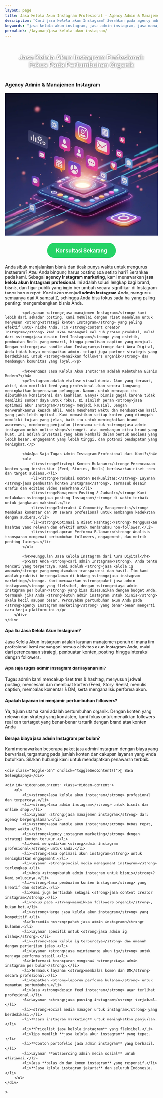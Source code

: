 ```yaml
---
layout: page
title: Jasa Kelola Akun Instagram Profesional - Agency Admin & Manajemen
description: "Cari jasa kelola akun Instagram? Serahkan pada agency admin Instagram profesional kami. Layanan manajemen untuk strategi konten, desain, dan meningkatkan followers organik. Hemat waktu, hasil maksimal."
keywords: "jasa kelola akun instagram, jasa admin instagram, jasa manajemen instagram, jasa handle akun instagram, agency instagram marketing, admin instagram profesional, jasa optimasi akun instagram, jasa social media management instagram, cari admin instagram, butuh admin instagram untuk bisnis, jasa pembuatan konten instagram, jasa content creator instagram, jasa menaikkan followers organik, strategi konten instagram, jasa desain feed instagram, jasa posting instagram, jasa instagram marketing, jasa admin instagram untuk online shop, jasa kelola instagram bisnis, social media manager untuk instagram, harga jasa kelola akun instagram, biaya admin instagram per bulan, paket jasa admin instagram, jasa admin instagram murah, jasa kelola ig terpercaya, jasa kelola instagram amanah"
permalink: /layanan/jasa-kelola-akun-instagram/
---
```


<script type="application/ld+json">
{
  "@context": "https://schema.org",
  "@graph": [
    {
      "@type": "WebSite",
      "@id": "https://auradigital.id/#website",
      "url": "https://auradigital.id/",
      "name": "auradigital.id"
    },
    {
      "@type": "WebPage",
      "@id": "https://auradigital.id/layanan/jasa-kelola-akun-instagram/#webpage",
      "url": "https://auradigital.id/layanan/jasa-kelola-akun-instagram/",
      "name": "Jasa Kelola Akun Instagram Profesional | Admin & Manajemen Terpercaya",
      "isPartOf": {
        "@id": "https://auradigital.id/#website"
      },
      "breadcrumb": {
        "@id": "https://auradigital.id/layanan/jasa-kelola-akun-instagram/#breadcrumb"
      },
      "description": "Butuh admin atau jasa kelola akun Instagram profesional? Kami menawarkan layanan manajemen lengkap, dari strategi konten hingga optimasi untuk meningkatkan followers organik."
    },
    {
      "@type": "Service",
      "name": "Jasa Kelola Akun Instagram",
      "serviceType": "Social Media Management",
      "provider": {
        "@type": "WebSite",
        "name": "auradigital.id",
        "url": "https://auradigital.id/"
      },
      "areaServed": {
        "@type": "Country",
        "name": "Indonesia"
      },
      "description": "Layanan jasa admin dan manajemen akun Instagram profesional untuk bisnis dan personal branding. Kami membantu menyusun strategi konten, produksi visual, hingga meningkatkan followers organik."
    },
    {
      "@type": "Product",
      "name": "Paket Kelola Akun Instagram Bulanan",
      "image": "https://raw.githubusercontent.com/AzkaAtta/azkaatta.github.io/main/image/jasa-kelola-akun-instagram.webp",
      "description": "Beli paket jasa admin dan manajemen akun Instagram profesional. Mencakup riset tren, pembuatan konten (desain & video), posting terjadwal, interaksi, dan laporan bulanan untuk pertumbuhan organik.",
      "brand": {
        "@type": "Brand",
        "name": "auradigital.id"
      },
      "offers": {
        "@type": "Offer",
        "priceCurrency": "IDR",
        "price": "1500000",
        "availability": "https://schema.org/InStock",
        "url": "https://auradigital.id/layanan/jasa-kelola-akun-instagram/"
      }
    },
    {
      "@type": "BreadcrumbList",
      "@id": "https://auradigital.id/layanan/jasa-kelola-akun-instagram/#breadcrumb",
      "itemListElement": [
        {
          "@type": "ListItem",
          "position": 1,
          "name": "Home",
          "item": "https://auradigital.id/"
        },
        {
          "@type": "ListItem",
          "position": 2,
          "name": "Layanan",
          "item": "https://auradigital.id/layanan/"
        },
        {
          "@type": "ListItem",
          "position": 3,
          "name": "Jasa Kelola Akun Instagram",
          "item": "https://auradigital.id/layanan/jasa-kelola-akun-instagram/"
        }
      ]
    },
    {
      "@type": "FAQPage",
      "mainEntity": [
        {
          "@type": "Question",
          "name": "Apa saja yang termasuk dalam Jasa Kelola Akun Instagram?",
          "acceptedAnswer": {
            "@type": "Answer",
            "text": "Layanan kami mencakup semua aspek manajemen, mulai dari riset dan strategi konten, desain visual (Feed, Stories, Reels), penulisan caption, penjadwalan posting, interaksi dengan audiens, hingga laporan performa bulanan."
          }
        },
        {
          "@type": "Question",
          "name": "Apakah layanan ini menjamin followers akan naik?",
          "acceptedAnswer": {
            "@type": "Answer",
            "text": "Ya, tujuan utama kami adalah meningkatkan followers organik. Dengan strategi konten yang tepat dan konsisten, kami fokus pada pertumbuhan audiens yang real dan tertarget, bukan sekadar angka."
          }
        },
        {
          "@type": "Question",
          "name": "Apakah saya perlu memberikan akses login ke akun saya?",
          "acceptedAnswer": {
            "@type": "Answer",
            "text": "Ya, untuk layanan kelola akun, kami memerlukan akses login untuk bisa memposting konten dan berinteraksi atas nama Anda. Kami menjamin keamanan dan kerahasiaan akun Anda sepenuhnya dengan perjanjian kerja yang jelas."
          }
        }
      ]
    }
  ]
}
</script>

<h2 style="text-align: center; color: #fff; text-shadow: 0 0 4px rgba(0,0,0,0.7); padding: 20px 15px;">
    Jasa Kelola Akun Instagram Profesional: Fokus Pada Pertumbuhan Organik
</h2>

<div class="jasa-top-komen-tiktok-container">
    <div class="service-card" id="jasa-kelola-akun-instagram-card" onclick="toggleService(this)">
        <h3>Agency Admin & Manajemen Instagram</h3>
        <img src="https://raw.githubusercontent.com/AzkaAtta/azkaatta.github.io/main/image/jasa-kelola-akun-instagram.webp" alt="Jasa Kelola Akun Instagram Profesional" style="max-width:100%; height:auto;" loading="lazy">
        <a href="https://wa.me/62895402343693?text=Halo,%20saya%20tertarik%20dengan%20Jasa%20Kelola%20Akun%20Instagram.%20Bisa%20info%20lebih%20lanjut?" target="_blank" class="whatsapp-button" style="display: block; width: fit-content; margin: 20px auto; padding: 15px 30px; background-color: #25D366; color: white; text-align: center; text-decoration: none; border-radius: 50px; font-size: 1.2em; font-weight: bold; transition: background-color 0.3s ease;">
            Konsultasi Sekarang
        </a>
        <div class="service-description">
            <p>Anda sibuk menjalankan bisnis dan tidak punya waktu untuk mengurus Instagram? Atau Anda bingung harus posting apa setiap hari? Serahkan pada kami. Sebagai <strong>agency Instagram marketing</strong>, kami menawarkan <strong>jasa kelola akun Instagram profesional</strong>. Ini adalah solusi lengkap bagi brand, bisnis, dan figur publik yang ingin bertumbuh secara signifikan di Instagram tanpa harus repot. Kami akan menjadi <strong>admin Instagram</strong> Anda, mengurus semuanya dari A sampai Z, sehingga Anda bisa fokus pada hal yang paling penting: mengembangkan bisnis Anda.</p>

            <p>Layanan <strong>jasa manajemen Instagram</strong> kami lebih dari sekadar posting. Kami memulai dengan riset mendalam untuk menyusun <strong>strategi konten Instagram</strong> yang paling efektif untuk niche Anda. Tim <strong>content creator Instagram</strong> kami akan menangani seluruh proses produksi, mulai dari <strong>jasa desain feed Instagram</strong> yang estetik, pembuatan Reels yang menarik, hingga penulisan caption yang menjual. Dengan <strong>jasa handle akun Instagram</strong> dari Aura Digital, Anda tidak hanya mendapatkan admin, tetapi juga partner strategis yang berdedikasi untuk <strong>menaikkan followers organik</strong> dan membangun komunitas yang loyal.</p>

            <h4>Mengapa Jasa Kelola Akun Instagram adalah Kebutuhan Bisnis Modern?</h4>
            <p>Instagram adalah etalase visual dunia. Akun yang terawat, aktif, dan memiliki feed yang profesional akan secara langsung meningkatkan kepercayaan pelanggan. Namun, untuk mencapai itu dibutuhkan konsistensi dan keahlian. Banyak bisnis gagal karena tidak memiliki sumber daya untuk fokus. Di sinilah peran <strong>jasa optimasi akun Instagram</strong> menjadi krusial. Dengan menyerahkannya kepada ahli, Anda menghemat waktu dan mendapatkan hasil yang jauh lebih optimal. Kami memastikan setiap konten yang diunggah memiliki tujuan yang jelas, baik itu untuk meningkatkan brand awareness, mendorong penjualan (terutama untuk <strong>jasa admin instagram untuk online shop</strong>), atau membangun citra brand yang kuat. Ini adalah investasi yang akan kembali dalam bentuk audiens yang lebih besar, engagement yang lebih tinggi, dan potensi pendapatan yang meningkat.</p>

            <h4>Apa Saja Tugas Admin Instagram Profesional dari Kami?</h4>
            <ul>
                <li><strong>Strategi Konten Bulanan:</strong> Perencanaan konten yang terstruktur (Feed, Stories, Reels) berdasarkan riset tren dan target audiens.</li>
                <li><strong>Produksi Konten Berkualitas:</strong> Layanan <strong>jasa pembuatan konten Instagram</strong>, termasuk desain grafis dan editing video sederhana.</li>
                <li><strong>Manajemen Posting & Jadwal:</strong> Kami melakukan <strong>jasa posting Instagram</strong> di waktu terbaik untuk jangkauan maksimal.</li>
                <li><strong>Interaksi & Community Management:</strong> Membalas komentar dan DM secara profesional untuk membangun kedekatan dengan audiens.</li>
                <li><strong>Optimasi & Riset Hashtag:</strong> Menggunakan hashtag yang relevan dan efektif untuk menjangkau non-follower.</li>
                <li><strong>Laporan Performa Bulanan:</strong> Analisis transparan mengenai pertumbuhan followers, engagement, dan metrik penting lainnya.</li>
            </ul>

            <h4>Keunggulan Jasa Kelola Instagram dari Aura Digital</h4>
            <p>Saat Anda <strong>cari admin Instagram</strong>, Anda tentu mencari yang terpercaya. Kami adalah <strong>jasa kelola ig amanah</strong> yang mengutamakan transparansi dan hasil. Tim kami adalah praktisi berpengalaman di bidang <strong>jasa instagram marketing</strong>. Kami menawarkan <strong>paket jasa admin instagram</strong> yang fleksibel, dengan <strong>biaya admin instagram per bulan</strong> yang bisa disesuaikan dengan budget Anda, termasuk jika Anda <strong>butuh admin instagram untuk bisnis</strong> skala kecil maupun besar. Percayakan pertumbuhan akun Anda pada <strong>agency Instagram marketing</strong> yang benar-benar mengerti cara kerja platform ini.</p>
        </div>
    </div>
</div>

<style>
  /* Struktur CSS Anda tidak diubah */
</style>

<div class="accordion">
  <div class="accordion-item">
    <div class="accordion-title"><h4>Apa Itu Jasa Kelola Akun Instagram?</h4></div>
    <div class="accordion-content">
      Jasa Kelola Akun Instagram adalah layanan manajemen penuh di mana tim profesional kami menangani semua aktivitas akun Instagram Anda, mulai dari perencanaan strategi, pembuatan konten, posting, hingga interaksi dengan followers.
    </div>
  </div>

  <div class="accordion-item">
    <div class="accordion-title"><h4>Apa saja tugas admin Instagram dari layanan ini?</h4></div>
    <div class="accordion-content">
      Tugas admin kami mencakup riset tren & hashtag, menyusun jadwal posting, mendesain dan membuat konten (Feed, Story, Reels), menulis caption, membalas komentar & DM, serta menganalisis performa akun.
    </div>
  </div>

  <div class="accordion-item">
    <div class="accordion-title"><h4>Apakah layanan ini menjamin pertumbuhan followers?</h4></div>
    <div class="accordion-content">
      Ya, tujuan utama kami adalah pertumbuhan organik. Dengan konten yang relevan dan strategi yang konsisten, kami fokus untuk menaikkan followers real dan tertarget yang benar-benar tertarik dengan brand atau konten Anda.
    </div>
  </div>
  
  <div class="accordion-item">
    <div class="accordion-title"><h4>Berapa biaya jasa admin Instagram per bulan?</h4></div>
    <div class="accordion-content">
      Kami menawarkan beberapa paket jasa admin Instagram dengan biaya yang bervariasi, tergantung pada jumlah konten dan cakupan layanan yang Anda butuhkan. Silakan hubungi kami untuk mendapatkan penawaran terbaik.
    </div>
  </div>
</div>

<script>
  // Struktur JS Anda tidak diubah
</script>


<style>
  /* Struktur CSS Anda tidak diubah */
</style>

<div class="toggle-container">

    <div class="toggle-btn" onclick="toggleSeoContent()">📌 Baca Selengkapnya</div>
    
    <div id="hiddenSeoContent" class="hidden-content">
        <ul>
            <li><strong>Jasa kelola akun instagram</strong> profesional dan terpercaya.</li>
            <li><strong>Jasa admin instagram</strong> untuk bisnis dan online shop.</li>
            <li>Layanan <strong>jasa manajemen instagram</strong> dari agency berpengalaman.</li>
            <li><strong>Jasa handle akun instagram</strong> bebas repot, hemat waktu.</li>
            <li><strong>Agency instagram marketing</strong> dengan strategi konten terukur.</li>
            <li>Kami menyediakan <strong>admin instagram profesional</strong> untuk Anda.</li>
            <li><strong>Jasa optimasi akun instagram</strong> untuk meningkatkan engagement.</li>
            <li>Layanan <strong>social media management instagram</strong> terlengkap.</li>
            <li>Anda <strong>butuh admin instagram untuk bisnis</strong>? Kami solusinya.</li>
            <li><strong>Jasa pembuatan konten instagram</strong> yang kreatif dan estetik.</li>
            <li>Kami juga bertindak sebagai <strong>jasa content creator instagram</strong>.</li>
            <li>Fokus pada <strong>menaikkan followers organik</strong>, bukan bot.</li>
            <li><strong>Harga jasa kelola akun instagram</strong> yang kompetitif.</li>
            <li>Tersedia <strong>paket jasa admin instagram</strong> bulanan.</li>
            <li>Layanan spesifik untuk <strong>jasa admin ig olshop</strong>.</li>
            <li><strong>Jasa kelola ig terpercaya</strong> dan amanah dengan perjanjian jelas.</li>
            <li>Layanan <strong>jasa maintenance akun ig</strong> untuk menjaga performa stabil.</li>
            <li>Informasi transparan mengenai <strong>biaya admin instagram per bulan</strong>.</li>
            <li>Termasuk layanan <strong>membalas komen dan DM</strong> secara profesional.</li>
            <li>Dapatkan <strong>laporan performa bulanan</strong> untuk memantau pertumbuhan.</li>
            <li>Jasa <strong>desain feed instagram</strong> agar terlihat profesional.</li>
            <li>Layanan <strong>jasa posting instagram</strong> terjadwal.</li>
            <li><strong>Social media manager untuk instagram</strong> yang berdedikasi.</li>
            <li>**Jasa instagram marketing** untuk meningkatkan penjualan.</li>
            <li>**Pricelist jasa kelola instagram** yang fleksibel.</li>
            <li>Tips memilih **jasa kelola akun instagram** yang tepat.</li>
            <li>**Contoh portofolio jasa admin instagram** yang berhasil.</li>
            <li>Layanan **outsourcing admin media sosial** untuk efisiensi.</li>
            <li>Jasa **balas dm dan komen instagram** yang responsif.</li>
            <li>**Jasa kelola instagram jakarta** dan seluruh Indonesia.</li>
        </ul>
    </div>
</div>

<style>
    .toggle-container {
        margin-top: 20px; 
    }
    .toggle-btn {
        cursor: pointer;
        /* Warna tombol diubah agar kontras dengan background gelap */
        color: #67e8f9; /* Biru Cyan Terang */
        text-decoration: underline;
        display: inline-block;
        font-weight: bold;
        text-shadow: 0 1px 2px rgba(0,0,0,0.5);
    }
    .hidden-content {
        /* KUNCI #1: Konten disembunyikan di awal */
        display: none; 
        
        /* KUNCI #2: Style diubah menjadi transparan & teks putih */
        background: rgba(0, 0, 0, 0.25); /* Background semi-transparan gelap */
        backdrop-filter: blur(8px);
        color: #ffffff; /* Warna teks utama menjadi putih */
        border: 1px solid rgba(255, 255, 255, 0.15); /* Border efek kaca */
        
        margin-top: 15px;
        padding: 20px;
        border-radius: 12px;
        text-shadow: 0 1px 2px rgba(0,0,0,0.5); /* Bayangan agar teks mudah dibaca */
    }
    .hidden-content ul {
        margin: 0;
        padding-left: 20px;
    }
    .hidden-content li {
        margin-bottom: 8px;
    }
    .hidden-content strong {
        color: #93c5fd; /* Warna biru muda untuk keyword */
    }
</style>>

<script>
    function toggleSeoContent() {
        var content = document.getElementById("hiddenSeoContent");
        var button = document.querySelector(".toggle-btn");
        
        // Cek apakah konten sedang tersembunyi atau tidak
        if (content.style.display === "none" || content.style.display === "") {
            content.style.display = "block";
            button.textContent = "📌 Tutup Selengkapnya";
        } else {
            content.style.display = "none";
            button.textContent = "📌 Baca Selengkapnya";
        }
    }
</script>
<script>
    // Struktur JS Anda tidak diubah
</script>
